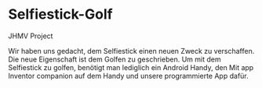 # Selfiestick-Golf

JHMV Project

Wir haben uns gedacht, dem Selfiestick einen neuen Zweck zu verschaffen.
Die neue Eigenschaft ist dem Golfen zu geschrieben.
Um mit dem Selfiestick zu golfen, benötigt man lediglich ein Android Handy, den Mit app Inventor companion auf dem Handy und unsere programmierte App dafür.

